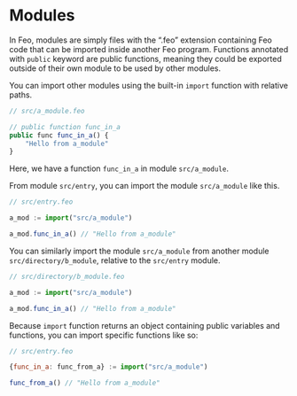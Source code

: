 # Modules
In Feo, modules are simply files with the “.feo” extension containing Feo code that can be imported inside another Feo program.
Functions annotated with `public` keyword are public functions, meaning they could be exported outside of their own module to be used by other modules.

You can import other modules using the built-in `import` function with relative paths.
```js
// src/a_module.feo

// public function func_in_a
public func func_in_a() {
    "Hello from a_module"
}
```
Here, we have a function `func_in_a` in module `src/a_module`.

From module `src/entry`, you can import the module `src/a_module` like this.
```js
// src/entry.feo

a_mod := import("src/a_module")

a_mod.func_in_a() // "Hello from a_module"
```

You can similarly import the module `src/a_module` from another module `src/directory/b_module`, relative to the `src/entry` module.
```js
// src/directory/b_module.feo

a_mod := import("src/a_module")

a_mod.func_in_a() // "Hello from a_module"
```


Because `import` function returns an object containing public variables and functions, you can import specific functions like so:
```js
// src/entry.feo

{func_in_a: func_from_a} := import("src/a_module")

func_from_a() // "Hello from a_module"
```
